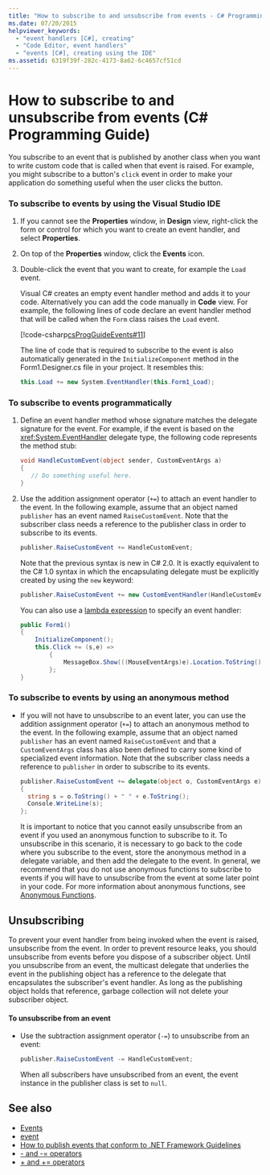 ```yaml
---
title: "How to subscribe to and unsubscribe from events - C# Programming Guide"
ms.date: 07/20/2015
helpviewer_keywords: 
  - "event handlers [C#], creating"
  - "Code Editor, event handlers"
  - "events [C#], creating using the IDE"
ms.assetid: 6319f39f-282c-4173-8a62-6c4657cf51cd
---
```

# How to subscribe to and unsubscribe from events (C# Programming Guide)
You subscribe to an event that is published by another class when you want to write custom code that is called when that event is raised. For example, you might subscribe to a button's `click` event in order to make your application do something useful when the user clicks the button.  
  
### To subscribe to events by using the Visual Studio IDE  
  
1. If you cannot see the **Properties** window, in **Design** view, right-click the form or control for which you want to create an event handler, and select **Properties**.  
  
2. On top of the **Properties** window, click the **Events** icon.  
  
3. Double-click the event that you want to create, for example the `Load` event.  
  
     Visual C# creates an empty event handler method and adds it to your code. Alternatively you can add the code manually in **Code** view. For example, the following lines of code declare an event handler method that will be called when the `Form` class raises the `Load` event.  
  
     [!code-csharp[csProgGuideEvents#11](~/samples/snippets/csharp/VS_Snippets_VBCSharp/csProgGuideEvents/CS/Events.cs#11)]  
  
     The line of code that is required to subscribe to the event is also automatically generated in the `InitializeComponent` method in the Form1.Designer.cs file in your project. It resembles this:  
  
    ```csharp
    this.Load += new System.EventHandler(this.Form1_Load);  
    ```  
  
### To subscribe to events programmatically  
  
1. Define an event handler method whose signature matches the delegate signature for the event. For example, if the event is based on the <xref:System.EventHandler> delegate type, the following code represents the method stub:  
  
    ```csharp
    void HandleCustomEvent(object sender, CustomEventArgs a)  
    {  
       // Do something useful here.  
    }  
    ```  
  
2. Use the addition assignment operator (`+=`) to attach an event handler to the event. In the following example, assume that an object named `publisher` has an event named `RaiseCustomEvent`. Note that the subscriber class needs a reference to the publisher class in order to subscribe to its events.  
  
    ```csharp
    publisher.RaiseCustomEvent += HandleCustomEvent;  
    ```  
  
     Note that the previous syntax is new in C# 2.0. It is exactly equivalent to the C# 1.0 syntax in which the encapsulating delegate must be explicitly created by using the `new` keyword:  
  
    ```csharp
    publisher.RaiseCustomEvent += new CustomEventHandler(HandleCustomEvent);  
    ```  
  
     You can also use a [lambda expression](../statements-expressions-operators/lambda-expressions.md) to specify an event handler:
  
    ```csharp
    public Form1()  
    {  
        InitializeComponent();  
        this.Click += (s,e) =>
            {
                MessageBox.Show(((MouseEventArgs)e).Location.ToString());
            };
    }  
    ```  
  
### To subscribe to events by using an anonymous method  
  
- If you will not have to unsubscribe to an event later, you can use the addition assignment operator (`+=`) to attach an anonymous method to the event. In the following example, assume that an object named `publisher` has an event named `RaiseCustomEvent` and that a `CustomEventArgs` class has also been defined to carry some kind of specialized event information. Note that the subscriber class needs a reference to `publisher` in order to subscribe to its events.  
  
    ```csharp
    publisher.RaiseCustomEvent += delegate(object o, CustomEventArgs e)  
    {  
      string s = o.ToString() + " " + e.ToString();  
      Console.WriteLine(s);  
    };  
    ```  
  
     It is important to notice that you cannot easily unsubscribe from an event if you used an anonymous function to subscribe to it. To unsubscribe in this scenario, it is necessary to go back to the code where you subscribe to the event, store the anonymous method in a delegate variable, and then add the delegate to the event. In general, we recommend that you do not use anonymous functions to subscribe to events if you will have to unsubscribe from the event at some later point in your code. For more information about anonymous functions, see [Anonymous Functions](../statements-expressions-operators/anonymous-functions.md).  
  
## Unsubscribing  
 To prevent your event handler from being invoked when the event is raised, unsubscribe from the event. In order to prevent resource leaks, you should unsubscribe from events before you dispose of a subscriber object. Until you unsubscribe from an event, the multicast delegate that underlies the event in the publishing object has a reference to the delegate that encapsulates the subscriber's event handler. As long as the publishing object holds that reference, garbage collection will not delete your subscriber object.  
  
#### To unsubscribe from an event  
  
- Use the subtraction assignment operator (`-=`) to unsubscribe from an event:  
  
    ```csharp
    publisher.RaiseCustomEvent -= HandleCustomEvent;  
    ```  
  
     When all subscribers have unsubscribed from an event, the event instance in the publisher class is set to `null`.  
  
## See also

- [Events](./index.md)
- [event](../../language-reference/keywords/event.md)
- [How to publish events that conform to .NET Framework Guidelines](./how-to-publish-events-that-conform-to-net-framework-guidelines.md)
- [- and -= operators](../../language-reference/operators/subtraction-operator.md)
- [+ and += operators](../../language-reference/operators/addition-operator.md)
